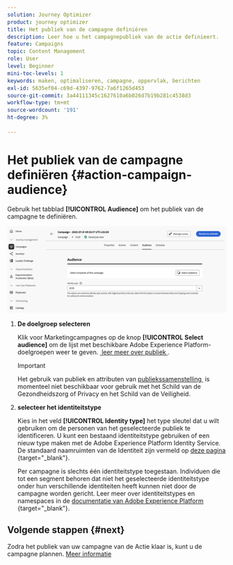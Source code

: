 ```yaml
---
solution: Journey Optimizer
product: journey optimizer
title: Het publiek van de campagne definiëren
description: Leer hoe u het campagnepubliek van de actie definieert.
feature: Campaigns
topic: Content Management
role: User
level: Beginner
mini-toc-levels: 1
keywords: maken, optimaliseren, campagne, oppervlak, berichten
exl-id: 5635ef04-c69d-4397-9762-7a6f1265d453
source-git-commit: 3a44111345c1627610a6b026d7b19b281c4538d3
workflow-type: tm+mt
source-wordcount: '191'
ht-degree: 3%

---
```


# Het publiek van de campagne definiëren {#action-campaign-audience}

Gebruik het tabblad **[!UICONTROL Audience]** om het publiek van de campagne te definiëren.

![](assets/campaign-audience.png)

1. **De doelgroep selecteren**

   Klik voor Marketingcampagnes op de knop **[!UICONTROL Select audience]** om de lijst met beschikbare Adobe Experience Platform-doelgroepen weer te geven. [&#x200B; leer meer over publiek &#x200B;](../audience/about-audiences.md).

   >[!IMPORTANT]
   >
   >Het gebruik van publiek en attributen van [&#x200B; publiekssamenstelling &#x200B;](../audience/get-started-audience-orchestration.md) is momenteel niet beschikbaar voor gebruik met het Schild van de Gezondheidszorg of Privacy en het Schild van de Veiligheid.

1. **selecteer het identiteitstype**

   Kies in het veld **[!UICONTROL Identity type]** het type sleutel dat u wilt gebruiken om de personen van het geselecteerde publiek te identificeren. U kunt een bestaand identiteitstype gebruiken of een nieuw type maken met de Adobe Experience Platform Identity Service. De standaard naamruimten van de Identiteit zijn vermeld op [&#x200B; deze pagina &#x200B;](https://experienceleague.adobe.com/nl/docs/experience-platform/identity/features/namespaces#standard){target="_blank"}.

   Per campagne is slechts één identiteitstype toegestaan. Individuen die tot een segment behoren dat niet het geselecteerde identiteitstype onder hun verschillende identiteiten heeft kunnen niet door de campagne worden gericht. Leer meer over identiteitstypes en namespaces in de [&#x200B; documentatie van Adobe Experience Platform &#x200B;](https://experienceleague.adobe.com/docs/experience-platform/identity/home.html?lang=nl){target="_blank"}.

## Volgende stappen {#next}

Zodra het publiek van uw campagne van de Actie klaar is, kunt u de campagne plannen. [Meer informatie](campaign-schedule.md)
